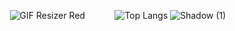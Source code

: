 ‎ ‎ ‎ ‎ ‎ ‎ ‎‎ ![GIF Resizer Red](https://github.com/ozyirl/ozyirl/assets/133862552/5518c9f6-076e-4558-bfc0-fdb822a2d5fb)   ‎ ‎ ‎    ‎ ‎ ‎ ‎ ‎ ‎ ‎ ‎ ![Top Langs](https://github-readme-stats.vercel.app/api/top-langs/?username=ozyirl&hide_progress=true&theme=swift) ![Shadow (1)](https://github.com/ozyirl/ozyirl/assets/133862552/4a6a3bd6-b05f-40b1-b9e6-3b8442fd7586)








